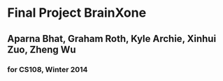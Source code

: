 # Final Project BrainXone #
## Aparna Bhat, Graham Roth, Kyle Archie, Xinhui Zuo, Zheng Wu ##
### for CS108, Winter 2014 ###
